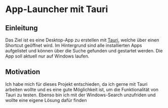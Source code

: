# App-Launcher mit Tauri

## Einleitung

Das Ziel ist es eine Desktop-App zu erstellen mit [Tauri](https://tauri.app/), welche über einen Shortcut geöffnet wird. Im Hintergrund sind alle installierten Apps aufgelistet und können über die Suche gefunden und gestartet werden. Die App soll aktuell nur auf Windows laufen.

## Motivation

Ich habe mich für dieses Projekt entschieden, da ich gerne mit Tauri arbeiten wollte und es eine gute Möglichkeit ist, um die Funktionalität von Tauri zu testen. Ebenso bin ich mit der Windows-Search unzufriden und wollte eine eigene Lösung dafür finden
